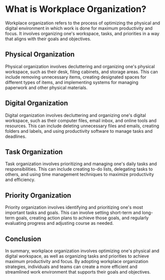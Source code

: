 # What is Workplace Organization?

Workplace organization refers to the process of optimizing the physical and digital environment in which work is done for maximum productivity and focus. It involves organizing one's workspace, tasks, and priorities in a way that aligns with their goals and objectives.

Physical Organization
---------------------

Physical organization involves decluttering and organizing one's physical workspace, such as their desk, filing cabinets, and storage areas. This can include removing unnecessary items, creating designated spaces for different types of items, and implementing systems for managing paperwork and other physical materials.

Digital Organization
--------------------

Digital organization involves decluttering and organizing one's digital workspace, such as their computer files, email inbox, and online tools and resources. This can include deleting unnecessary files and emails, creating folders and labels, and using productivity software to manage tasks and deadlines.

Task Organization
-----------------

Task organization involves prioritizing and managing one's daily tasks and responsibilities. This can include creating to-do lists, delegating tasks to others, and using time management techniques to maximize productivity and efficiency.

Priority Organization
---------------------

Priority organization involves identifying and prioritizing one's most important tasks and goals. This can involve setting short-term and long-term goals, creating action plans to achieve those goals, and regularly evaluating progress and adjusting course as needed.

Conclusion
----------

In summary, workplace organization involves optimizing one's physical and digital workspace, as well as organizing tasks and priorities to achieve maximum productivity and focus. By adopting workplace organization strategies, individuals and teams can create a more efficient and streamlined work environment that supports their goals and objectives.
